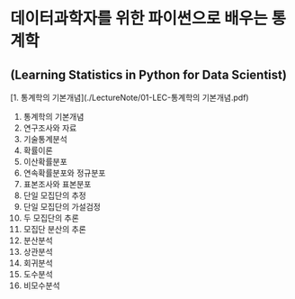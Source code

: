 # 데이터과학자를 위한 파이썬으로 배우는 통계학
## (Learning Statistics in Python for Data Scientist)


[1. 통계학의 기본개념](./LectureNote/01-LEC-통계학의 기본개념.pdf)
1. 통계학의 기본개념
2. 연구조사와 자료
3. 기술통계분석
4. 확률이론
5. 이산확률분포
6. 연속확률분포와 정규분포
7. 표본조사와 표본분포
8. 단일 모집단의 추정
9. 단일 모집단의 가설검정
10. 두 모집단의 추론
11. 모집단 분산의 추론
12. 분산분석
13. 상관분석
14. 회귀분석
15. 도수분석
16. 비모수분석
